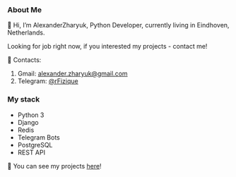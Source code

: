 ### About Me
👋 Hi, I’m AlexanderZharyuk, Python Developer, currently living in Eindhoven, Netherlands. 

Looking for job right now, if you interested my projects - contact me!

📝 Contacts: 
1. Gmail: [alexander.zharyuk@gmail.com](alexander.zharyuk@gmail.com)
2. Telegram: [@rFizique](https://t.me/rFizique)


### My stack
- Python 3
- Django
- Redis
- Telegram Bots
- PostgreSQL
- REST API

🚀 You can see my projects [here](https://github.com/AlexanderZharyuk?tab=repositories)!

